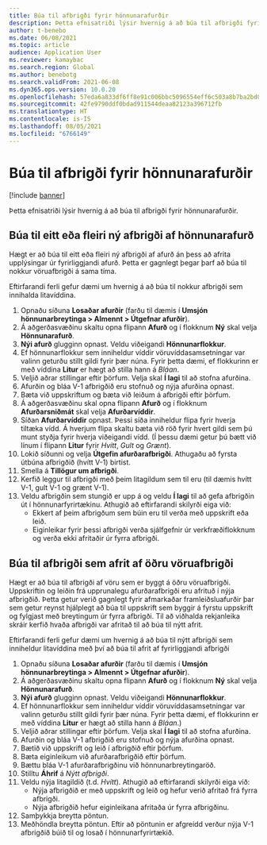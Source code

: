 ```yaml
---
title: Búa til afbrigði fyrir hönnunarafurðir
description: Þetta efnisatriði lýsir hvernig á að búa til afbrigði fyrir hönnunarafurðir
author: t-benebo
ms.date: 06/08/2021
ms.topic: article
audience: Application User
ms.reviewer: kamaybac
ms.search.region: Global
ms.author: benebotg
ms.search.validFrom: 2021-06-08
ms.dyn365.ops.version: 10.0.20
ms.openlocfilehash: 57eda6a833df6ff8e91c006bbc5096554eff6c503a8b7ba2bd0b13e2f8e98f56
ms.sourcegitcommit: 42fe9790ddf0bdad911544deaa82123a396712fb
ms.translationtype: HT
ms.contentlocale: is-IS
ms.lasthandoff: 08/05/2021
ms.locfileid: "6766149"
---
```

# <a name="generate-variants-for-engineering-products"></a>Búa til afbrigði fyrir hönnunarafurðir

[!include [banner](../includes/banner.md)]

Þetta efnisatriði lýsir hvernig á að búa til afbrigði fyrir hönnunarafurðir.

## <a name="generate-one-or-more-new-variants-of-an-engineering-product"></a>Búa til eitt eða fleiri ný afbrigði af hönnunarafurð

Hægt er að búa til eitt eða fleiri ný afbrigði af afurð án þess að afrita upplýsingar úr fyrirliggjandi afurð. Þetta er gagnlegt þegar þarf að búa til nokkur vöruafbrigði á sama tíma.

Eftirfarandi ferli gefur dæmi um hvernig á að búa til nokkur afbrigði sem innihalda litavíddina.

1. Opnaðu síðuna **Losaðar afurðir** (farðu til dæmis í **Umsjón hönnunarbreytinga \> Almennt \> Útgefnar afurðir**).
1. Á aðgerðasvæðinu skaltu opna flipann **Afurð** og í flokknum **Ný** skal velja **Hönnunarafurð**.
1. **Nýi afurð** glugginn opnast. Veldu viðeigandi **Hönnunarflokkur**.
1. Ef hönnunarflokkur sem inniheldur víddir vöruvíddasamsetningar var valinn geturðu stillt gildi fyrir þær núna. Fyrir þetta dæmi, ef flokkurinn er með víddina **Litur** er hægt að stilla hann á *Bláan*.
1. Veljið aðrar stillingar eftir þörfum. Velja skal **Í lagi** til að stofna afurðina.
1. Afurðin og bláa V-1 afbrigðið eru stofnuð og nýja afurðina opnast.
1. Bæta við uppskriftum og bæta við leiðum á afbrigði eftir þörfum.
1. Á aðgerðasvæðinu skal opna flipann **Afurð** og í flokknum **Afurðarsniðmát** skal velja **Afurðarvíddir**.
1. Síðan **Afurðarvíddir** opnast. Þessi síða inniheldur flipa fyrir hverja tiltæka vídd. Á hverjum flipa skaltu bæta við röð fyrir hvert gildi sem þú munt styðja fyrir hverja viðeigandi vídd. (Í þessu dæmi getur þú bætt við línum í flipann **Litur** fyrir *Hvítt*, *Gult* og *Grænt*).
1. Lokið síðunni og velja **Útgefin afurðarafbrigði**. Athugaðu að fyrsta útbúna afbrigðið (hvítt V-1) birtist.
1. Smella á **Tillögur um afbrigði**.
1. Kerfið leggur til afbrigði með þeim litagildum sem til eru (til dæmis hvítt V-1, gult V-1 og grænt V-1).
1. Veldu afbrigðin sem stungið er upp á og veldu **Í lagi** til að gefa afbrigðin út í hönnunarfyrirtækinu. Athugið að eftirfarandi skilyrði eiga við: 
    - Ekkert af þeim afbrigðum sem búin eru til verða með uppskrift eða leið.
    - Eiginleikar fyrir þessi afbrigði verða sjálfgefnir úr verkfræðiflokknum og verða ekki afritaðir úr fyrra afbrigði.

## <a name="generate-a-variant-as-a-copy-of-another-product-variant"></a>Búa til afbrigði sem afrit af öðru vöruafbrigði

Hægt er að búa til afbrigði af vöru sem er byggt á öðru vöruafbrigði. Uppskriftin og leiðin frá upprunalegu afurðarafbrigði eru afrituð í nýja afbrigðið. Þetta getur verið gagnlegt fyrir afmarkaðar framleiðsluafurðir þar sem getur reynst hjálplegt að búa til uppskrift sem byggir á fyrstu uppskrift og fylgjast með breytingum úr fyrra afbrigði. Til að viðhalda rekjanleika skráir kerfið hvaða afbrigði var afritað til að búa til nýtt afrit.

Eftirfarandi ferli gefur dæmi um hvernig á að búa til nýtt afbrigði sem inniheldur litavíddina með því að búa til afrit af fyrirliggjandi afbrigði

1. Opnaðu síðuna **Losaðar afurðir** (farðu til dæmis í **Umsjón hönnunarbreytinga \> Almennt \> Útgefnar afurðir**).
1. Á aðgerðasvæðinu skaltu opna flipann **Afurð** og í flokknum **Ný** skal velja **Hönnunarafurð**.
1. **Nýi afurð** glugginn opnast. Veldu viðeigandi **Hönnunarflokkur**.
1. Ef hönnunarflokkur sem inniheldur víddir vöruvíddasamsetningar var valinn geturðu stillt gildi fyrir þær núna. Fyrir þetta dæmi, ef flokkurinn er með víddina **Litur** er hægt að stilla hann á *Bláan*.)
1. Veljið aðrar stillingar eftir þörfum. Velja skal **Í lagi** til að stofna afurðina.
1. Afurðin og bláa V-1 afbrigðið eru stofnuð og nýja afurðina opnast.
1. Bætið við uppskrift og leið í afbrigðið eftir þörfum.
1. Bæta eiginleikum við afurðarafbrigðið eftir þörfum.
1. Bættu bláa V-1 afurðarafbrigðinu við hönnunarbreytingaröð.
1. Stilltu **Áhrif** á *Nýtt afbrigði*.
1. Veldu nýja litagildið (t.d. *Hvítt*). Athugið að eftirfarandi skilyrði eiga við: 
    - Nýja afbrigðið er með uppskrift og leið og hefur verið afritað frá fyrra afbrigði.
    - Nýja afbrigðið hefur eiginleikana afritaða úr fyrra afbrigðinu.
1. Samþykkja breytta pöntun.
1. Meðhöndla breytta pöntun. Eftir að pöntunin er afgreidd verður nýja V-1 afbrigðið búið til og losað í hönnunarfyrirtækið.
